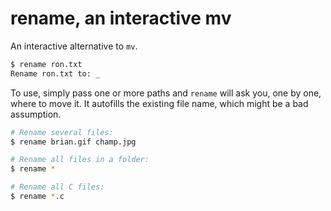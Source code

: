 rename, an interactive mv
=========================

An interactive alternative to `mv`.

```sh
$ rename ron.txt
Rename ron.txt to: _
```

To use, simply pass one or more paths and `rename` will ask you, one by one, where to move it. It autofills the existing file name, which might be a bad assumption.

```sh
# Rename several files:
$ rename brian.gif champ.jpg

# Rename all files in a folder:
$ rename *

# Rename all C files:
$ rename *.c
```
